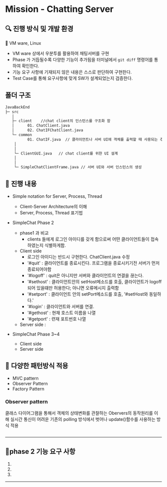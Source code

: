 # Mission - Chatting Server

## 🔍 진행 방식 및 개발 환경
🎯 VM ware, Linux

- VM ware 상에서 우분투를 활용하여 채팅서버를 구현
- Phase 가 거듭될수록 다양한 기능이 추가됨을 터미널에서 `git diff` 명령어를 통하여 확인한다.   
- 기능 요구 사항에 기재되지 않은 내용은 스스로 판단하여 구현한다.
- Test Case를 통해 요구사항에 맞게 SW가 설계되었는지 검증한다.

## 폴더 구조
```sh
JavaBackEnd
├─ src 
   │  
   ├─ client    //chat client의 인스턴스를 구조화 함
   │      01. ChatClient.java   
   │      02. ChatIFChatClient.java 
   └─ common
          01. ChatIF.java  // 클라이언트나 서버 UI에 객체를 출력할 때 사용되는 추상 메소드를 implement하는 인터페이스
    │
    │
    └─ ClientGUI.java   // chat client를 위한 UI 설계
    │
    │
    └─ SimpleChatClientFrame.java // 서버 UI와 서버 인스턴스의 생성
```
## 📮 진행 내용

- Simple notation for Server, Process, Thread
    - Client-Server Architecture의 이해
    - Server, Process, Thread 표기법
    
- SimpleChat Phase 2
    - phase1 과 비교
        - clients 들에게 로그인 아이디를 갖게 함으로써 어떤 클라이언트들이 접속하였는지 식별하게함.
    - Client side
        - 로그인 아이디는 반드시 구현한다. ChatClient.java 수정 
        - '#quit' : 클라이언트를 종료시킨다. 프로그램을 종료시키기전 서버가 먼저 종료되어야함
        - '#logoff' : quit은 아니지만 서버와 클라이언트의 연결을 끊는다.
        - '#sethost<host>' : 클라이언트안의 setHost메소드를 호출, 클라이언트가 logoff되어 있을떄만 허용한다; 아니면 오류메시지 출력함
        - '#setport' : 클라이언트 안의 setPort메소드를 호출, '#setHost와 동일하다.' 
        - '#login' : 클라이언트와 서버를 연결. 
        - '#gethost' : 현재 호스트 이름을 나열
        - '#getport' : 련재 포트번호 나열
    - Server side :
    
- SimpleChat Phase 3~4
    - Client side
    - Server side

## 🚨 다양한 패턴방식 적용

- MVC pattern
- Observer Pattern 
- Factory Pattern 

### Observer pattern
클래스 다이어그램을 통해서 객체의 상태변화를 관찰하는 Obervers의 동작원리를 이해
실시간 통신이 어려운 기존의 polling 방식에서 벗어나 update()함수를 사용하는 방식 적용


```

```

---

## 🚀phase 2 기능 요구 사항

1.
2.
3. 

---
